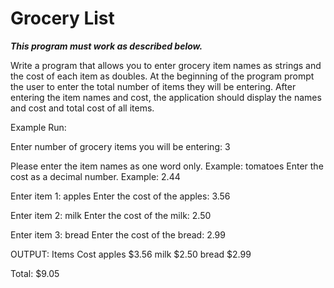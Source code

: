 # Grocery List
***This program must work as described below.***

Write a program that allows you to enter grocery item names as strings and the cost
of each item as doubles. At the beginning of the program prompt the user to enter the
total number of items they will be entering. After entering the item names and cost,
the application should display the names and cost and total cost of all items.

Example Run:

Enter number of grocery items you will be entering: 3

Please enter the item names as one word only. Example: tomatoes
Enter the cost as a decimal number. Example: 2.44

Enter item 1: apples
Enter the cost of the apples: 3.56

Enter item 2: milk
Enter the cost of the milk: 2.50

Enter item 3: bread
Enter the cost of the bread: 2.99

OUTPUT:
Items Cost
apples $3.56
milk $2.50
bread $2.99

Total: $9.05
